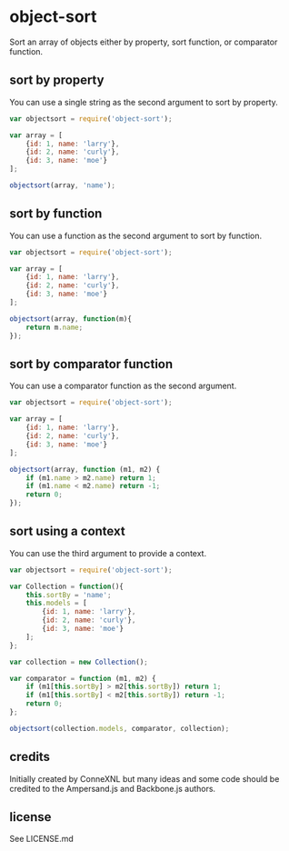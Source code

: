 # object-sort

Sort an array of objects either by property, sort function, or comparator function.

## sort by property

You can use a single string as the second argument to sort by property.
```javascript
var objectsort = require('object-sort');

var array = [
    {id: 1, name: 'larry'},
    {id: 2, name: 'curly'},
    {id: 3, name: 'moe'}
];

objectsort(array, 'name');
```

## sort by function

You can use a function as the second argument to sort by function.

```javascript
var objectsort = require('object-sort');

var array = [
    {id: 1, name: 'larry'},
    {id: 2, name: 'curly'},
    {id: 3, name: 'moe'}
];

objectsort(array, function(m){
    return m.name;
});
```

## sort by comparator function

You can use a comparator function as the second argument.

```javascript
var objectsort = require('object-sort');

var array = [
    {id: 1, name: 'larry'},
    {id: 2, name: 'curly'},
    {id: 3, name: 'moe'}
];

objectsort(array, function (m1, m2) {
    if (m1.name > m2.name) return 1;
    if (m1.name < m2.name) return -1;
    return 0;
});
```

## sort using a context

You can use the third argument to provide a context.

```javascript
var objectsort = require('object-sort');

var Collection = function(){
    this.sortBy = 'name';
    this.models = [
        {id: 1, name: 'larry'},
        {id: 2, name: 'curly'},
        {id: 3, name: 'moe'}
    ];
};

var collection = new Collection();

var comparator = function (m1, m2) {
    if (m1[this.sortBy] > m2[this.sortBy]) return 1;
    if (m1[this.sortBy] < m2[this.sortBy]) return -1;
    return 0;
};

objectsort(collection.models, comparator, collection);
```

<!-- starthide -->

## credits

Initially created by ConneXNL but many ideas and some code should be credited to the Ampersand.js and Backbone.js authors.


## license

See LICENSE.md

<!-- endhide -->